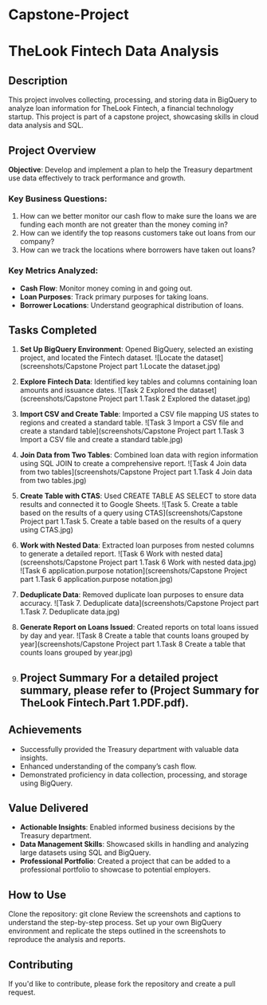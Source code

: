 # Capstone-Project

# TheLook Fintech Data Analysis

## Description
This project involves collecting, processing, and storing data in BigQuery to analyze loan information for TheLook Fintech, a financial technology startup. This project is part of a capstone project, showcasing skills in cloud data analysis and SQL.

## Project Overview
**Objective**: Develop and implement a plan to help the Treasury department use data effectively to track performance and growth.

### Key Business Questions:
1. How can we better monitor our cash flow to make sure the loans we are funding each month are not greater than the money coming in?
2. How can we identify the top reasons customers take out loans from our company?
3. How can we track the locations where borrowers have taken out loans?

### Key Metrics Analyzed:
- **Cash Flow**: Monitor money coming in and going out.
- **Loan Purposes**: Track primary purposes for taking loans.
- **Borrower Locations**: Understand geographical distribution of loans.

## Tasks Completed

1. **Set Up BigQuery Environment**: Opened BigQuery, selected an existing project, and located the Fintech dataset.
   ![Locate the dataset](screenshots/Capstone Project part 1.Locate the dataset.jpg)
   
2. **Explore Fintech Data**: Identified key tables and columns containing loan amounts and issuance dates.
   ![Task 2 Explored the dataset](screenshots/Capstone Project part 1.Task 2 Explored the dataset.jpg)
   
3. **Import CSV and Create Table**: Imported a CSV file mapping US states to regions and created a standard table.
   ![Task 3 Import a CSV file and create a standard table](screenshots/Capstone Project part 1.Task 3 Import a CSV file and create a standard table.jpg)
   
4. **Join Data from Two Tables**: Combined loan data with region information using SQL JOIN to create a comprehensive report.
   ![Task 4 Join data from two tables](screenshots/Capstone Project part 1.Task 4 Join data from two tables.jpg)
   
5. **Create Table with CTAS**: Used CREATE TABLE AS SELECT to store data results and connected it to Google Sheets.
   ![Task 5. Create a table based on the results of a query using CTAS](screenshots/Capstone Project part 1.Task 5. Create a table based on the results of a query using CTAS.jpg)
   
6. **Work with Nested Data**: Extracted loan purposes from nested columns to generate a detailed report.
   ![Task 6 Work with nested data](screenshots/Capstone Project part 1.Task 6 Work with nested data.jpg)
   ![Task 6 application.purpose notation](screenshots/Capstone Project part 1.Task 6 application.purpose notation.jpg)
   
7. **Deduplicate Data**: Removed duplicate loan purposes to ensure data accuracy.
   ![Task 7. Deduplicate data](screenshots/Capstone Project part 1.Task 7. Deduplicate data.jpg)
   
8. **Generate Report on Loans Issued**: Created reports on total loans issued by day and year.
   ![Task 8 Create a table that counts loans grouped by year](screenshots/Capstone Project part 1.Task 8 Create a table that counts loans grouped by year.jpg)

9. ## Project Summary For a detailed project summary, please refer to (Project Summary for TheLook Fintech.Part 1.PDF.pdf).

## Achievements
- Successfully provided the Treasury department with valuable data insights.
- Enhanced understanding of the company’s cash flow.
- Demonstrated proficiency in data collection, processing, and storage using BigQuery.

## Value Delivered
- **Actionable Insights**: Enabled informed business decisions by the Treasury department.
- **Data Management Skills**: Showcased skills in handling and analyzing large datasets using SQL and BigQuery.
- **Professional Portfolio**: Created a project that can be added to a professional portfolio to showcase to potential employers.

## How to Use
Clone the repository: git clone <repository-url>
Review the screenshots and captions to understand the step-by-step process.
Set up your own BigQuery environment and replicate the steps outlined in the screenshots to reproduce the analysis and reports.

## Contributing
If you'd like to contribute, please fork the repository and create a pull request.
